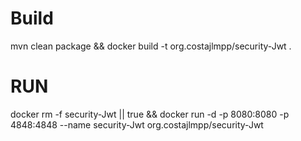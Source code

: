 # Build
mvn clean package && docker build -t org.costajlmpp/security-Jwt .

# RUN

docker rm -f security-Jwt || true && docker run -d -p 8080:8080 -p 4848:4848 --name security-Jwt org.costajlmpp/security-Jwt 